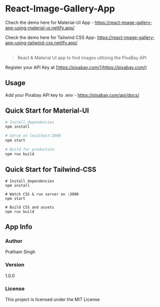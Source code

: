 # React-Image-Gallery-App

Chech the demo here for Material-UI App - https://react-image-gallery-app-using-material-ui.netlify.app/

Check the demo here for Tailwind CSS App-  https://react-image-gallery-app-using-tailwind-css.netlify.app/
<br/>
<br/>

> React & Material UI app to find images utilizing the PixaBay API

Register your API Key at
[https://pixabay.com/](https://pixabay.com/)

## Usage
Add your Pixabay API key to .env - https://pixabay.com/api/docs/


## Quick Start for Material-UI

```bash
# Install dependencies
npm install

# Serve on localhost:3000
npm start

# Build for production
npm run build
```


## Quick Start for Tailwind-CSS

```
# Install dependencies
npm install

# Watch CSS & run server on :3000
npm start

# Build CSS and assets
npm run build
```

## App Info

### Author

Pratham Singh


### Version

1.0.0

### License

This project is licensed under the MIT License




